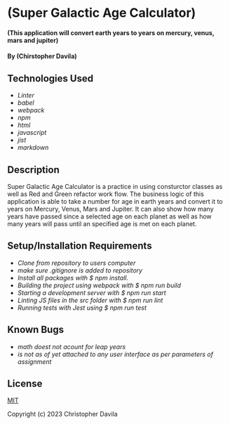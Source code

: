 # (Super Galactic Age Calculator)

#### (This application will convert earth years to years on mercury, venus, mars and jupiter)

#### By (Chirstopher Davila)

## Technologies Used

* _Linter_
* _babel_
* _webpack_
* _npm_
* _html_
* _javascript_
* _jist_
* _markdown_

## Description
Super Galactic Age Calculator is a practice in using consturctor classes as well as Red and Green refactor work flow. The business logic of this application is able to take a number for age in earth years and convert it to years on Mercury, Venus, Mars and Jupiter.  It can also show how many years have passed since a selected age on each planet as well as how many years will pass until an specified age is met on each planet.

## Setup/Installation Requirements

* _Clone from repository to users computer_
* _make sure .gitignore is added to repository_
* _Install all packages with $ npm install._
* _Building the project using webpack with $ npm run build_
* _Starting a development server with $ npm run start_
* _Linting JS files in the src folder with $ npm run lint_
* _Running tests with Jest using $ npm run test_


## Known Bugs

* _math doest not acount for leap years_
* _is not as of yet attached to any user interface as per parameters of assignment_

## License

[MIT](https://github.com/ChrisRDavila/Super-Galactic-Age-Calculator/new/main)

Copyright (c) 2023 Christopher Davila